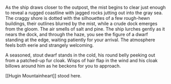 As the ship draws closer to the outpost, the mist begins to clear just enough to reveal a rugged coastline with jagged rocks jutting out into the gray sea. The craggy shore is dotted with the silhouettes of a few rough-hewn buildings, their outlines blurred by the mist, while a crude dock emerges from the gloom. The air smells of salt and pine. The ship lurches gently as it nears the dock, and through the haze, you see the figure of a dwarf standing at the edge, waiting patiently for your arrival. The atmosphere feels both eerie and strangely welcoming.

A seasoned, stout dwarf stands in the cold, his round belly peeking out from a patched-up fur cloak. Wisps of hair flap in the wind and his cloak billows around him as he beckons for you to approach.

[[Hugin Mountainheart]] stood here.
